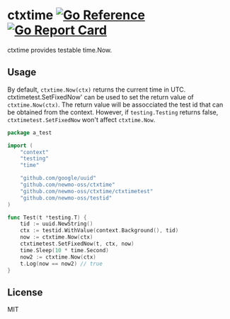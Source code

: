 # ctxtime [![Go Reference](https://pkg.go.dev/badge/github.com/newmo-oss/ctxtimeo.svg)](https://pkg.go.dev/github.com/newmo-oss/ctxtime)[![Go Report Card](https://goreportcard.com/badge/github.com/newmo-oss/ctxtime)](https://goreportcard.com/report/github.com/newmo-oss/ctxtime)

ctxtime provides testable time.Now.

## Usage

By default, `ctxtime.Now(ctx)` returns the current time in UTC.
ctxtimetest.SetFixedNow' can be used to set the return value of `ctxtime.Now(ctx)`.
The return value will be assocciated the test id that can be obtained from the context. 
However, if `testing.Testing` returns false, `ctxtimetest.SetFixedNow` won't affect `ctxtime.Now`.

```go
package a_test

import (
	"context"
	"testing"
	"time"

	"github.com/google/uuid"
	"github.com/newmo-oss/ctxtime"
	"github.com/newmo-oss/ctxtime/ctxtimetest"
	"github.com/newmo-oss/testid"
)

func Test(t *testing.T) {
	tid := uuid.NewString()
	ctx := testid.WithValue(context.Background(), tid)
	now := ctxtime.Now(ctx)
	ctxtimetest.SetFixedNow(t, ctx, now)
	time.Sleep(10 * time.Second)
	now2 := ctxtime.Now(ctx)
	t.Log(now == now2) // true
}
```

## License
MIT
